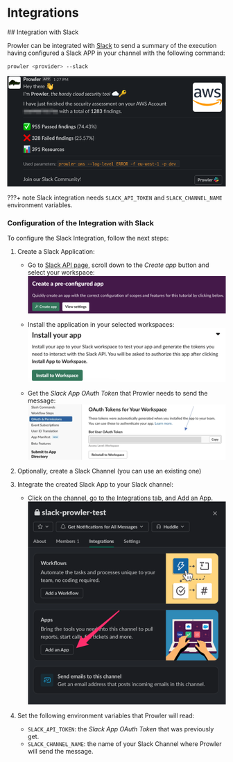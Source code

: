 # Integrations

## Integration with Slack

Prowler can be integrated with [Slack](https://slack.com/) to send a summary of the execution having configured a Slack APP in your channel with the following command:

```sh
prowler <provider> --slack
```

![Prowler Slack Message](img/slack-prowler-message.png)

???+ note
    Slack integration needs `SLACK_API_TOKEN` and `SLACK_CHANNEL_NAME` environment variables.

### Configuration of the Integration with Slack

To configure the Slack Integration, follow the next steps:

1. Create a Slack Application:
    - Go to [Slack API page](https://api.slack.com/tutorials/tracks/getting-a-token), scroll down to the *Create app* button and select your workspace:
    ![Create Slack App](img/create-slack-app.png)

    - Install the application in your selected workspaces:
    ![Install Slack App in Workspace](img/install-in-slack-workspace.png)

    - Get the *Slack App OAuth Token* that Prowler needs to send the message:
    ![Slack App OAuth Token](img/slack-app-token.png)

2. Optionally, create a Slack Channel (you can use an existing one)

3. Integrate the created Slack App to your Slack channel:
    - Click on the channel, go to the Integrations tab, and Add an App.
    ![Slack App Channel Integration](img/integrate-slack-app.png)

4. Set the following environment variables that Prowler will read:
    - `SLACK_API_TOKEN`: the *Slack App OAuth Token* that was previously get.
    - `SLACK_CHANNEL_NAME`: the name of your Slack Channel where Prowler will send the message.
